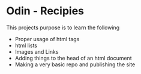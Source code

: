 # Odin - Recipies
This projects purpose is to learn the following
- Proper usage of html tags
- html lists
- Images and Links
- Adding things to the head of an html document
- Making a very basic repo and publishing the site